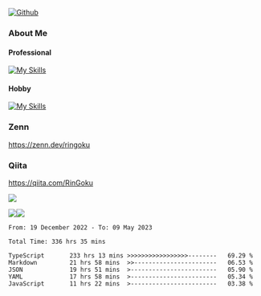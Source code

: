[![Github](https://img.shields.io/github/followers/RinGoku?label=Follow&style=social)](https://github.com/skyt-a)

### About Me
#### Professional
[![My Skills](https://skillicons.dev/icons?i=react,ts,js,nodejs,java,graphql,firebase,githubactions&theme=light)](https://skillicons.dev)
#### Hobby
[![My Skills](https://skillicons.dev/icons?i=unity,rust,py&theme=light)](https://skillicons.dev)

### Zenn
https://zenn.dev/ringoku
### Qiita
https://qiita.com/RinGoku


![](https://github-profile-summary-cards.vercel.app/api/cards/profile-details?username=skyt-a&theme=default)

![](https://github-profile-summary-cards.vercel.app/api/cards/repos-per-language?username=skyt-a&theme=default)![](https://github-profile-summary-cards.vercel.app/api/cards/stats?username=RinGoku&theme=default)

<!--START_SECTION:waka-->

```text
From: 19 December 2022 - To: 09 May 2023

Total Time: 336 hrs 35 mins

TypeScript       233 hrs 13 mins >>>>>>>>>>>>>>>>>--------   69.29 %
Markdown         21 hrs 58 mins  >>-----------------------   06.53 %
JSON             19 hrs 51 mins  >------------------------   05.90 %
YAML             17 hrs 58 mins  >------------------------   05.34 %
JavaScript       11 hrs 22 mins  >------------------------   03.38 %
```

<!--END_SECTION:waka-->
